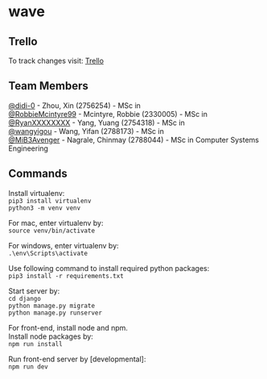 # wave

## Trello
To track changes visit:
[Trello](https://trello.com/b/EiOsPn4b/wave-social-media)<br />


## Team Members

[@didi-0](https://github.com/didi-0) - Zhou, Xin (2756254) - MSc in <br />
[@RobbieMcintyre99](https://github.com/RobbieMcintyre99) - Mcintyre, Robbie (2330005) - MSc in <br />
[@RyanXXXXXXXX](https://github.com/RyanXXXXXXXX) - Yang, Yuang (2754318) - MSc in <br />
[@wangyigou](https://github.com/wangyigou) - Wang, Yifan (2788173) - MSc in <br />
[@MiB3Avenger](https://github.com/MiB3Avenger) - Nagrale, Chinmay (2788044) - MSc in Computer Systems Engineering<br />

## Commands

Install virtualenv:<br />
``` pip3 install virtualenv ```<br />
``` python3 -m venv venv ```

For mac, enter virtualenv by:<br />
``` source venv/bin/activate ```

For windows, enter virtualenv by:<br />
``` .\env\Scripts\activate ```

Use following command to install required python packages:<br />
``` pip3 install -r requirements.txt ```

Start server by:<br />
``` cd django ```<br />
``` python manage.py migrate ```<br />
``` python manage.py runserver ```

For front-end, install node and npm.<br />
Install node packages by:<br />
``` npm run install ```

Run front-end server by \[developmental\]:<br />
``` npm run dev ```